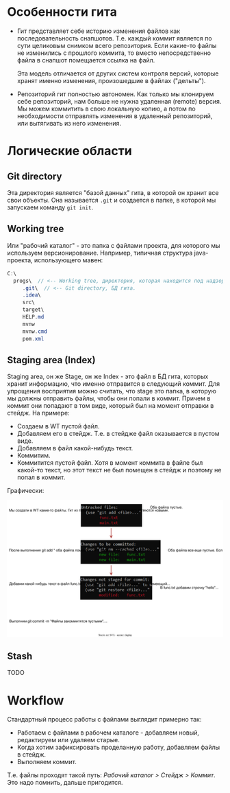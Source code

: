 # Особенности гита

* Гит представляет себе историю изменения файлов как последовательность снапшотов. Т.е. каждый коммит является по сути целиковым снимком всего репозитория. Если какие-то файлы не изменились с прошлого коммита, то вместо непосредственно файла в снапшот помещается ссылка на файл.

  Эта модель отличается от других систем контроля версий, которые хранят именно изменения, произошедшие в файлах ("дельты").

* Репозиторий гит полностью автономен. Как только мы клонируем себе репозиторий, нам больше не нужна удаленная (remote) версия. Мы можем коммитить в свою локальную копию, а потом по необходимости отправлять изменения в удаленный репозиторий, или вытягивать из него изменения.

# Логические области

## Git directory

Эта директория является "базой данных" гита, в которой он хранит все свои объекты. Она называется `.git` и создается в папке, в которой мы запускаем команду `git init`.

## Working tree

Или "рабочий каталог" - это папка с файлами проекта, для которого мы используем версионирование. Например, типичная структура java-проекта, использующего мавен:

```java
C:\
  progs\  // <-- Working tree, директория, которая находится под надзором гита.
     .git\  // <-- Git directory, БД гита.
     .idea\
     src\
     target\
     HELP.md
     mvnw
     mvnw.cmd
     pom.xml
```

## Staging area (Index)

Staging area, он же Stage, он же Index - это файл в БД гита, которых хранит информацию, что именно отправится в следующий коммит. Для упрощения восприятия можно считать, что stage это папка, в которую мы должны отправить файлы, чтобы они попали в коммит. Причем в коммит они попадают в том виде, который был на момент отправки в стейдж. На примере:

* Создаем в WT пустой файл.
* Добавляем его в стейдж. Т.е. в стейдже файл оказывается в пустом виде.
* Добавляем в файл какой-нибудь текст.
* Коммитим.
* Коммитится пустой файл. Хотя в момент коммита в файле был какой-то текст, но этот текст не был помещен в стейдж и поэтому не попал в коммит.

Графически:

![file-status-transition.drawio](img/file-status-transition.drawio.svg)

## Stash

TODO



# Workflow

Стандартный процесс работы с файлами выглядит примерно так:

* Работаем с файлами в рабочем каталоге - добавляем новый, редактируем или удаляем старые.
* Когда хотим зафиксировать проделанную работу, добавляем файлы в стейдж.
* Выполняем коммит.

Т.е. файлы проходят такой путь: *Рабочий каталог > Стейдж > Коммит*. Это надо помнить, дальше пригодится.